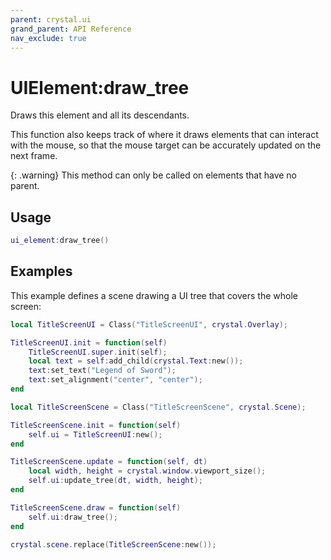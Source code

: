 ```yaml
---
parent: crystal.ui
grand_parent: API Reference
nav_exclude: true
---
```


# UIElement:draw_tree

Draws this element and all its descendants.

This function also keeps track of where it draws elements that can interact with the mouse, so that the mouse target can be accurately updated on the next frame.

{: .warning}
This method can only be called on elements that have no parent.

## Usage

```lua
ui_element:draw_tree()
```

## Examples

This example defines a scene drawing a UI tree that covers the whole screen:

```lua
local TitleScreenUI = Class("TitleScreenUI", crystal.Overlay);

TitleScreenUI.init = function(self)
	TitleScreenUI.super.init(self);
	local text = self:add_child(crystal.Text:new());
	text:set_text("Legend of Sword");
	text:set_alignment("center", "center");
end

local TitleScreenScene = Class("TitleScreenScene", crystal.Scene);

TitleScreenScene.init = function(self)
	self.ui = TitleScreenUI:new();
end

TitleScreenScene.update = function(self, dt)
	local width, height = crystal.window.viewport_size();
	self.ui:update_tree(dt, width, height);
end

TitleScreenScene.draw = function(self)
	self.ui:draw_tree();
end

crystal.scene.replace(TitleScreenScene:new());
```
